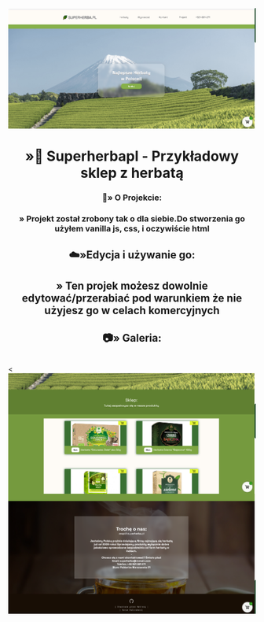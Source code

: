 
<img align="center" src="s1.png" >
<h1 align="center">»🌿 Superherbapl - Przykładowy sklep z herbatą </h1>
<h3 align="center">🌵» O Projekcie:</h3>
<h3 align="center">» Projekt został zrobony tak o dla siebie.Do stworzenia go  użyłem vanilla js, css, i oczywiście html</h3>
 <h2 align="center">☁️»Edycja i używanie go:</h2>
<h2 align="center">» Ten projek możesz dowolnie edytować/przerabiać pod warunkiem że nie użyjesz go w celach komercyjnych </h2> 
<h2 align="center">📷» Galeria:</h2>
  </br>
  <
  <img align="center" src="s2.png" >
 </br>
  <img align="center" src="s3.png" >

